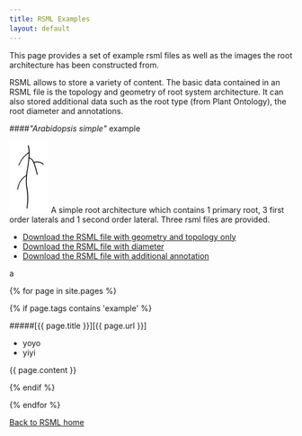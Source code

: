 ```yaml
---
title: RSML Examples
layout: default
---
```


This page provides a set of example rsml files as well as the images the root architecture has been constructed from.

RSML allows to store a variety of content. The basic data contained in an RSML file is the topology and geometry of root system architecture. It can also stored additional data such as the root type (from Plant Ontology), the root diameter and annotations.

####*"Arabidopsis simple"* example

[![arabidopsis-simple](/images/examples/arabidopsis_simple_tb.jpg)](images/examples/arabidopsis_simple.tif)
A simple root architecture which contains 1 primary root, 3 first order laterals and 1 second order lateral. Three rsml files are provided.


  - [Download the RSML file with geometry and topology only](images/examples/arabidopsis_simple.rsml)
  - [Download the RSML file with diameter](images/examples/arabidopsis_simple_with_diameter.rsml)
  - [Download the RSML file with additional annotation](images/examples/arabidopsis_simple_annotation.rsml)

 a
  
  {% for page in site.pages %}
  
  {% if page.tags contains 'example' %}
  
  <p class="example_block" markdown="1">
  #####[{{ page.title }}][{{ page.url }}]
  
  - yoyo
  - yiyi

  {{ page.content }}  
  
  </p>
  
  {% endif %}
  
  {% endfor %}

[Back to RSML home](index)